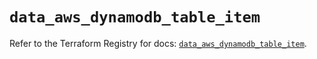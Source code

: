 # `data_aws_dynamodb_table_item`

Refer to the Terraform Registry for docs: [`data_aws_dynamodb_table_item`](https://registry.terraform.io/providers/hashicorp/aws/6.5.0/docs/data-sources/dynamodb_table_item).
